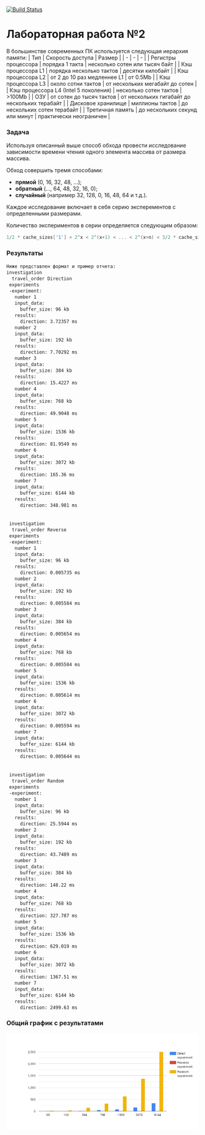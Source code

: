 [![Build Status](https://travis-ci.com/DaniilRyb/lab-02-cache.svg?branch=lab-work-2)](https://travis-ci.com/DaniilRyb/lab-02-cache)

# Лабораторная работа №2

В большинстве современных ПК используется следующая иерархия памяти:
| Тип | Скорость доступа | Размер |
| - | - | - |
| Регистры процессора | порядка 1 такта | несколько сотен или тысяч байт |
| Кэш процессора L1 | порядка несколько тактов | десятки килобайт |
| Кэш процессора L2 | от 2 до 10 раз медленнее L1 | от 0.5Mb |
| Кэш процессора L3 | около сотни тактов | от нескольких мегабайт до сотен |
| Кэш процессора L4 (Intel 5 поколения) | несколько сотен тактов | >100Mb |
| ОЗУ | от сотен до тысяч тактов | от нескольких гигабайт до нескольких терабайт |
| Дисковое хранилище | миллионы тактов | до нескольких сотен терабайт |
| Третичная память | до нескольких секунд или минут | практически неограничен |

### Задача

Используя описанный выше способ обхода провести исследование зависимости времени чтения одного элемента массива от размера массива.

Обход совершить тремя способами:
- **прямой** (0, 16, 32, 48, ...);
- **обратный** (..., 64, 48, 32, 16, 0);
- **случайный** (например 32, 128, 0, 16, 48, 64 и т.д.).

Каждое исследование включает в себя серию эксперементов c определенными размерами.

Количество экспериментов в серии определяется следующим образом:

```cpp
1/2 * cache_sizes['1'] < 2^x < 2^(x+1) < ... < 2^(x+n) < 3/2 * cache_sizes['max']
```

### Результаты

```
Ниже представлен формат и пример отчета:
investigation
  travel_order Direction
 experiments
 -experiment:
   number 1
   input_data:
     buffer_size: 96 kb
   results:
     direction: 3.72357 ms
   number 2
   input_data:
     buffer_size: 192 kb
   results:
     direction: 7.70292 ms
   number 3
   input_data:
     buffer_size: 384 kb
   results:
     direction: 15.4227 ms
   number 4
   input_data:
     buffer_size: 768 kb
   results:
     direction: 49.9048 ms
   number 5
   input_data:
     buffer_size: 1536 kb
   results:
     direction: 81.9549 ms
   number 6
   input_data:
     buffer_size: 3072 kb
   results:
     direction: 165.36 ms
   number 7
   input_data:
     buffer_size: 6144 kb
   results:
     direction: 348.981 ms


 investigation
  travel_order Reverse
 experiments
 -experiment:
   number 1
   input_data:
     buffer_size: 96 kb
   results:
     direction: 0.005735 ms
   number 2
   input_data:
     buffer_size: 192 kb
   results:
     direction: 0.005584 ms
   number 3
   input_data:
     buffer_size: 384 kb
   results:
     direction: 0.005654 ms
   number 4
   input_data:
     buffer_size: 768 kb
   results:
     direction: 0.005584 ms
   number 5
   input_data:
     buffer_size: 1536 kb
   results:
     direction: 0.005614 ms
   number 6
   input_data:
     buffer_size: 3072 kb
   results:
     direction: 0.005594 ms
   number 7
   input_data:
     buffer_size: 6144 kb
   results:
     direction: 0.005644 ms


 investigation
  travel_order Random
 experiments
 -experiment:
   number 1
   input_data:
     buffer_size: 96 kb
   results:
     direction: 25.5944 ms
   number 2
   input_data:
     buffer_size: 192 kb
   results:
     direction: 43.7489 ms
   number 3
   input_data:
     buffer_size: 384 kb
   results:
     direction: 148.22 ms
   number 4
   input_data:
     buffer_size: 768 kb
   results:
     direction: 327.787 ms
   number 5
   input_data:
     buffer_size: 1536 kb
   results:
     direction: 629.019 ms
   number 6
   input_data:
     buffer_size: 3072 kb
   results:
     direction: 1367.51 ms
   number 7
   input_data:
     buffer_size: 6144 kb
   results:
     direction: 2499.63 ms
```
### Общий график с результатами
 ![Графики](graphics.jpg)
